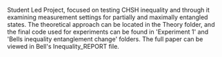 Student Led Project, focused on  testing CHSH inequality and through it examining measurement settings for partially and maximally entangled states. The theoretical approach can be located in the Theory folder, and the final code used for experiments can be found in 'Experiment 1' and 'Bells inequality entanglement change' folders. The full paper can be viewed in Bell's Inequality_REPORT file.
